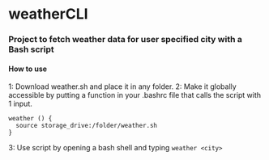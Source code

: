 # weatherCLI
### Project to fetch weather data for user specified city with a Bash script
#### How to use
1: Download weather.sh and place it in any folder.
2: Make it globally accessible by putting a function in your .bashrc file that calls the script with 1 input.
```
weather () {
  source storage_drive:/folder/weather.sh
}
```
3: Use script by opening a bash shell and typing ```weather <city>```